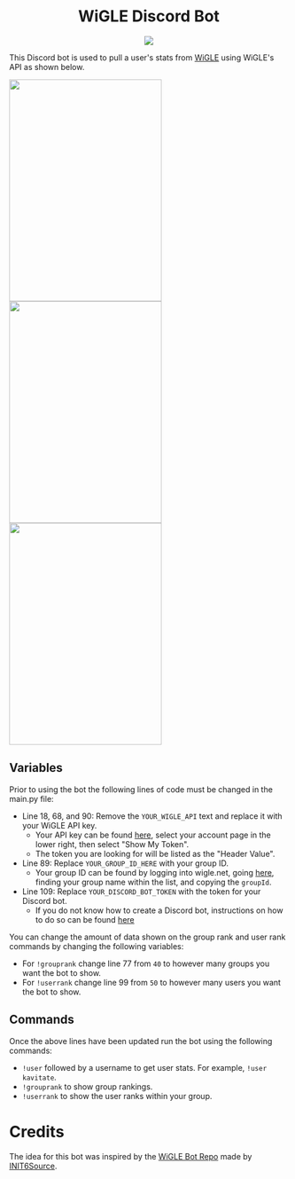 <h1 align="center"> WiGLE Discord Bot</h1>

<p align="center">
  <img src="https://i.imgur.com/CRKolzB.jpg">
</p>

This Discord bot is used to pull a user's stats from [WiGLE](https://wigle.net/) using WiGLE's API as shown below.

<p float="left">
  <img src="https://i.imgur.com/NMJ8IRX.png" width="275" height="400"/>
  <img src="https://i.imgur.com/wWNkkHu.png" width="275" height="400"/> 
  <img src="https://i.imgur.com/lm32cxi.png" width="275" height="400"/>
</p>

## Variables
Prior to using the bot the following lines of code must be changed in the main.py file:
- Line 18, 68, and 90: Remove the `YOUR_WIGLE_API` text and replace it with your WiGLE API key.
  - Your API key can be found [here](https://api.wigle.net/), select your account page in the lower right, then select "Show My Token".
  - The token you are looking for will be listed as the "Header Value".
- Line 89: Replace `YOUR_GROUP_ID_HERE` with your group ID.
  - Your group ID can be found by logging into wigle.net, going [here](https://api.wigle.net/api/v2/stats/group), finding your group name within the list, and copying the `groupId`.
- Line 109: Replace `YOUR_DISCORD_BOT_TOKEN` with the token for your Discord bot.
  - If you do not know how to create a Discord bot, instructions on how to do so can be found [here](https://discordpy.readthedocs.io/en/stable/discord.html)

You can change the amount of data shown on the group rank and user rank commands by changing the following variables:
- For `!grouprank` change line 77 from `40` to however many groups you want the bot to show.
- For `!userrank` change line 99 from `50` to however many users you want the bot to show.

## Commands
Once the above lines have been updated run the bot using the following commands:
- `!user` followed by a username to get user stats. For example, `!user kavitate`.
- `!grouprank` to show group rankings.
- `!userrank` to show the user ranks within your group.

# Credits
The idea for this bot was inspired by the [WiGLE Bot Repo](https://github.com/INIT6Source/WiGLE-bot) made by [INIT6Source](https://github.com/INIT6Source).
